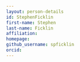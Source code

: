 ```yaml
---
layout: person-details
id: StephenFicklin
first-name: Stephen
last-name: Ficklin
affiliation:
homepage:
github_username: spficklin
orcid:
---
```

